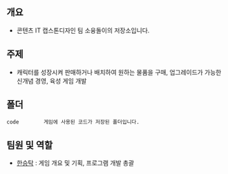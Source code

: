 ## 개요
- 콘텐츠 IT 캡스톤디자인 팀 소융돌이의 저장소입니다.

## 주제
- 캐릭터를 성장시켜 판매하거나 배치하여 원하는 물품을 구매, 업그레이드가 가능한 신개념 경영, 육성 게임 개발

## 폴더
```
code        게임에 사용된 코드가 저장된 폴더입니다.
```

## 팀원 및 역할
- [한승탁](https://github.com/vutyful) : 게임 개요 및 기획, 프로그램 개발 총괄

